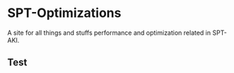 # SPT-Optimizations
A site for all things and stuffs performance and optimization related in SPT-AKI.

## Test
